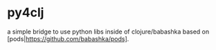 # py4clj

a simple bridge to use python libs inside of clojure/babashka based on [pods|https://github.com/babashka/pods].
